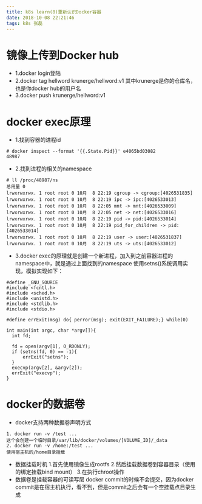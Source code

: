 ```yaml
---
title: k8s learn(8)重新认识Docker容器
date: 2018-10-08 22:21:46
tags: k8s 张磊
---
```


# 镜像上传到Docker hub
- 1.docker login登陆
- 2.docker tag  hellword krunerge/hellword:v1
其中krunerge是你的仓库名，也是你docker hub的用户名
- 3.docker push krunerge/hellword:v1

# docker exec原理
- 1.找到容器的进程id
```
# docker inspect --format '{{.State.Pid}}' e4065bd03082
48987
```
- 2.找到进程的相关的namespace
```
# ll /proc/48987/ns
总用量 0
lrwxrwxrwx. 1 root root 0 10月  8 22:19 cgroup -> cgroup:[4026531835]
lrwxrwxrwx. 1 root root 0 10月  8 22:19 ipc -> ipc:[4026533013]
lrwxrwxrwx. 1 root root 0 10月  8 22:05 mnt -> mnt:[4026533009]
lrwxrwxrwx. 1 root root 0 10月  8 22:05 net -> net:[4026533016]
lrwxrwxrwx. 1 root root 0 10月  8 22:19 pid -> pid:[4026533014]
lrwxrwxrwx. 1 root root 0 10月  8 22:19 pid_for_children -> pid:[4026533014]
lrwxrwxrwx. 1 root root 0 10月  8 22:19 user -> user:[4026531837]
lrwxrwxrwx. 1 root root 0 10月  8 22:19 uts -> uts:[4026533012]
```
- 3.docker exec的原理就是创建一个新进程，加入到之前容器进程的namespace中，就是通过上面找到的namespace
使用setns()系统调用实现，模拟实现如下：
```
#define _GNU_SOURCE
#include <fcntl.h>
#include <sched.h>
#include <unistd.h>
#include <stdlib.h>
#include <stdio.h>

#define errExit(msg) do{ perror(msg); exit(EXIT_FAILURE);} while(0)

int main(int argc, char *argv[]){
  int fd;

  fd = open(argv[1], O_RDONLY);
  if (setns(fd, 0) == -1){
      errExit("setns");
  }
  execvp(argv[2], &argv[2]);
  errExit("execvp");
}
```
# docker的数据卷
- docker支持两种数据卷声明方式
```
1. docker run -v /test ...
这个会创建一个临时目录/var/lib/docker/volumes/[VOLUME_ID]/_data
2. docker run -v /home:/test ...
使用宿主机的/home目录挂载
```
- 数据挂载时机
1.首先使用镜像生成rootfs
2.然后挂载数据卷到容器目录（使用的绑定挂载bind mount）
3.在执行chroot操作
- 数据卷是挂载容器的可读写层
docker commit的时候不会提交，因为docker commit是在宿主机执行，看不到，但是commit之后会有一个空挂载点目录生成
